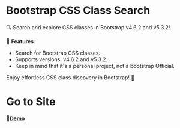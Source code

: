 # Bootstrap CSS Class Search 

🔍 Search and explore CSS classes in Bootstrap v4.6.2 and v5.3.2!

🚀 **Features:**
- Search for Bootstrap CSS classes.
- Supports versions: v4.6.2 and v5.3.2.
- Keep in mind that it's a personal project, not a bootstrap Official.

Enjoy effortless CSS class discovery in Bootstrap! 🎨

# Go to Site
**🔗[Demo](https://yohaiyo.github.io/Bootstrap-Search.github.io/)**